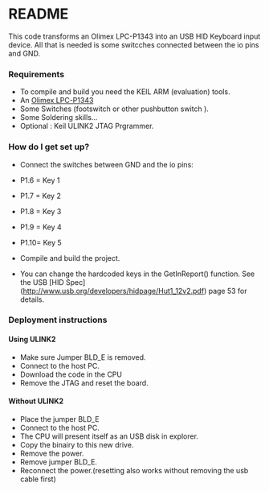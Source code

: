 # README #

This code transforms an Olimex LPC-P1343 into an USB HID Keyboard input device.
All that is needed is some switcches connected between the io pins and GND.

### Requirements ###

* To compile and build you need the KEIL ARM (evaluation) tools.
* An [Olimex LPC-P1343](https://www.olimex.com/Products/ARM/NXP/LPC-P1343)
* Some Switches (footswitch or other pushbutton switch ).
* Some Soldering skills...
* Optional : Keil ULINK2 JTAG Prgrammer.

### How do I get set up? ###

* Connect the switches between GND and the io pins:
* P1.6 = Key 1
* P1.7 = Key 2
* P1.8 = Key 3
* P1.9 = Key 4
* P1.10= Key 5

* Compile and build the project.
* You can change the hardcoded keys in the GetInReport() function.
See the USB [HID Spec] (http://www.usb.org/developers/hidpage/Hut1_12v2.pdf) page 53 for details. 

### Deployment instructions
#### Using ULINK2
* Make sure Jumper BLD_E is removed.
* Connect to the host PC.
* Download the code in the CPU 
* Remove the JTAG and reset the board.

#### Without ULINK2
* Place the jumper BLD_E
* Connect to the host PC.
* The CPU will present itself as an USB disk in explorer.
* Copy the binairy to this new drive.
* Remove the power.
* Remove jumper BLD_E.
* Reconnect the power.(resetting also works without removing the usb cable first)


